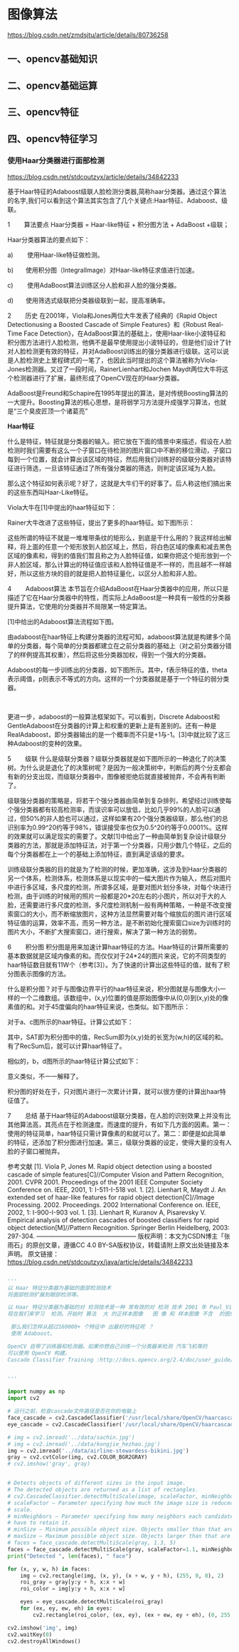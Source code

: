 # 图像算法


https://blog.csdn.net/zmdsjtu/article/details/80736258

## 一、opencv基础知识

## 二、opencv基础运算


## 三、opencv特征


## 四、opencv特征学习


### 使用Haar分类器进行面部检测

https://blog.csdn.net/stdcoutzyx/article/details/34842233



基于Haar特征的Adaboost级联人脸检测分类器,简称haar分类器。通过这个算法的名字,我们可以看到这个算法其实包含了几个关键点:Haar特征、Adaboost、级联。

1        算法要点
Haar分类器 = Haar-like特征 + 积分图方法 + AdaBoost +级联；

Haar分类器算法的要点如下：

a)        使用Haar-like特征做检测。

b)       使用积分图（IntegralImage）对Haar-like特征求值进行加速。

c)        使用AdaBoost算法训练区分人脸和非人脸的强分类器。

d)       使用筛选式级联把分类器级联到一起，提高准确率。

2        历史
在2001年，Viola和Jones两位大牛发表了经典的《Rapid Object Detectionusing a Boosted Cascade of Simple Features》和《Robust Real-Time Face Detection》，在AdaBoost算法的基础上，使用Haar-like小波特征和积分图方法进行人脸检测，他俩不是最早使用提出小波特征的，但是他们设计了针对人脸检测更有效的特征，并对AdaBoost训练出的强分类器进行级联。这可以说是人脸检测史上里程碑式的一笔了，也因此当时提出的这个算法被称为Viola-Jones检测器。又过了一段时间，RainerLienhart和Jochen Maydt两位大牛将这个检测器进行了扩展，最终形成了OpenCV现在的Haar分类器。

AdaBoost是Freund和Schapire在1995年提出的算法，是对传统Boosting算法的一大提升。Boosting算法的核心思想，是将弱学习方法提升成强学习算法，也就是“三个臭皮匠顶一个诸葛亮”

**Haar特征**

什么是特征，特征就是分类器的输入。把它放在下面的情景中来描述，假设在人脸检测时我们需要有这么一个子窗口在待检测的图片窗口中不断的移位滑动，子窗口每到一个位置，就会计算出该区域的特征，然后用我们训练好的级联分类器对该特征进行筛选，一旦该特征通过了所有强分类器的筛选，则判定该区域为人脸。

那么这个特征如何表示呢？好了，这就是大牛们干的好事了。后人称这他们搞出来的这些东西叫Haar-Like特征。

Viola大牛在[1]中提出的haar特征如下：



Rainer大牛改进了这些特征，提出了更多的haar特征。如下图所示：



这些所谓的特征不就是一堆堆带条纹的矩形么，到底是干什么用的？我这样给出解释，将上面的任意一个矩形放到人脸区域上，然后，将白色区域的像素和减去黑色区域的像素和，得到的值我们暂且称之为人脸特征值，如果你把这个矩形放到一个非人脸区域，那么计算出的特征值应该和人脸特征值是不一样的，而且越不一样越好，所以这些方块的目的就是把人脸特征量化，以区分人脸和非人脸。

4        Adaboost算法
本节旨在介绍AdaBoost在Haar分类器中的应用，所以只是描述了它在Haar分类器中的特性，而实际上AdaBoost是一种具有一般性的分类器提升算法，它使用的分类器并不局限某一特定算法。

[1]中给出的Adaboost算法流程如下图。





由adaboost在haar特征上构建分类器的流程可知，adaboost算法就是构建多个简单的分类器，每个简单的分类器都建立在之前分类器的基础上（对之前分类器分错了的样例提高其权重），然后将这些分类器加权，得到一个强大的分类器。

Adaboost的每一步训练出的分类器，如下图所示。其中，f表示特征的值，theta表示阈值，p则表示不等式的方向。这样的一个分类器就是基于一个特征的弱分类器。



 

更进一步，adaboost的一般算法框架如下。可以看到，Discrete Adaboost和GentleAdaboost在分类器的计算上和权重的更新上是有差别的。还有一种是RealAdaboost，即分类器输出的是一个概率而不只是+1与-1。[3]中就比较了这三种Adaboost的变种的效果。





5        级联
什么是级联分类器？级联分类器就是如下图所示的一种退化了的决策树。为什么说是退化了的决策树呢？是因为一般决策树中，判断后的两个分支都会有新的分支出现，而级联分类器中，图像被拒绝后就直接被抛弃，不会再有判断了。



级联强分类器的策略是，将若干个强分类器由简单到复杂排列，希望经过训练使每个强分类器都有较高检测率，而误识率可以放低，比如几乎99%的人脸可以通过，但50%的非人脸也可以通过，这样如果有20个强分类器级联，那么他们的总识别率为0.99^20约等于98%，错误接受率也仅为0.5^20约等于0.0001%。这样的效果就可以满足现实的需要了。文献[1]中给出了一种由简单到复杂设计级联分类器的方法，那就是添加特征法，对于第一个分类器，只用少数几个特征，之后的每个分类器都在上一个的基础上添加特征，直到满足该级的要求。

训练级联分类器的目的就是为了检测的时候，更加准确，这涉及到Haar分类器的另一个体系，检测体系，检测体系是以现实中的一幅大图片作为输入，然后对图片中进行多区域，多尺度的检测，所谓多区域，是要对图片划分多块，对每个块进行检测，由于训练的时候用的照片一般都是20*20左右的小图片，所以对于大的人脸，还需要进行多尺度的检测，多尺度检测机制一般有两种策略，一种是不改变搜索窗口的大小，而不断缩放图片，这种方法显然需要对每个缩放后的图片进行区域特征值的运算，效率不高，而另一种方法，是不断初始化搜索窗口size为训练时的图片大小，不断扩大搜索窗口，进行搜索，解决了第一种方法的弱势。

6        积分图
积分图是用来加速计算haar特征的方法。Haar特征的计算所需要的基本数据就是区域内像素的和。而仅仅对于24*24的图片来说，它的不同类型的haar特征数目就有11W个（参考[3]）。为了快速的计算出这些特征的值，就有了积分图表示图像的方法。

什么是积分图？对于与图像边界平行的haar特征来说，积分图就是与图像大小一样的一个二维数组。该数组中，(x,y)位置的值是原始图像中从(0,0)到(x,y)处的像素值的和。对于45度偏向的haar特征来说，也类似。如下图所示：



对于a、c图所示的haar特征。计算公式如下：







其中，SAT即为积分图中的值，RecSum即为(x,y)处的长宽为(w,h)的区域的和。有了RecSum后，就可以计算haar特征了。

相似的，b，d图所示的haar特征计算公式如下：







意义类似，不一一解释了。

积分图的好处在于，只对图片进行一次累计计算，就可以很方便的计算出haar特征值了。

7        总结
基于Haar特征的Adaboost级联分类器，在人脸的识别效果上并没有比其他算法高，其亮点在于检测速度。而速度的提升，有如下几方面的因素。第一：使用的特征简单，haar特征只需计算像素的和就可以了。第二：即便是如此简单的特征，还添加了积分图进行加速。第三，级联分类器的设定，使得大量的没有人脸的子窗口被抛弃。

参考文献
[1]. Viola P, Jones M. Rapid object detection using a boosted cascade of simple features[C]//Computer Vision and Pattern Recognition, 2001. CVPR 2001. Proceedings of the 2001 IEEE Computer Society Conference on. IEEE, 2001, 1: I-511-I-518 vol. 1.
[2]. Lienhart R, Maydt J. An extended set of haar-like features for rapid object detection[C]//Image Processing. 2002. Proceedings. 2002 International Conference on. IEEE, 2002, 1: I-900-I-903 vol. 1.
[3]. Lienhart R, Kuranov A, Pisarevsky V. Empirical analysis of detection cascades of boosted classifiers for rapid object detection[M]//Pattern Recognition. Springer Berlin Heidelberg, 2003: 297-304.
————————————————
版权声明：本文为CSDN博主「张雨石」的原创文章，遵循CC 4.0 BY-SA版权协议，转载请附上原文出处链接及本声明。
原文链接：https://blog.csdn.net/stdcoutzyx/java/article/details/34842233





```python

'''
以 Haar 特征分类器为基础的面部检测技术
将面部检测扩展到眼部检测等。

以 Haar 特征分类器为基础的对 检测技术是一种 常有效的对 检测 技术 2001 年 Paul_Viola 和 Michael_Jones 提出 。它是基于机器学习的    使用大 的正 样本图像 练得到一个 cascade_function 最后再用它 来做对 检测。
现在我们来学习  检测。开始时 算法  大 的正样本图像   图 像 和 样本图像 不含  的图像 来 练分类器。我们  从其中提取特 征。下图中的 Haar 特征会 使用。它们就像我们的卷积核。每一个特征是一 个值  个值等于 色矩形中的像素值之后减去白色矩形中的像素值之和。

 那么我们怎样从超过160000+ 个特征中 出最好的特征呢 ？
 使用 Adaboost。

OpenCV 自带了训练器和检测器。如果你想自己训练一个分类器来检测 汽车飞机等的
可以使用 OpenCV 构建。
Cascade Classifier Training :http://docs.opencv.org/2.4/doc/user_guide/ug_traincascade.html


'''

import numpy as np
import cv2

# 运行之前，检查cascade文件路径是否在你的电脑上
face_cascade = cv2.CascadeClassifier('/usr/local/share/OpenCV/haarcascades/haarcascade_frontalface_default.xml')
eye_cascade = cv2.CascadeClassifier('/usr/local/share/OpenCV/haarcascades/haarcascade_eye.xml')

# img = cv2.imread('../data/sachin.jpg')
# img = cv2.imread('../data/kongjie_hezhao.jpg')
img = cv2.imread('../data/airline-stewardess-bikini.jpg')
gray = cv2.cvtColor(img, cv2.COLOR_BGR2GRAY)
# cv2.imshow('gray', gray)


# Detects objects of different sizes in the input image.
# The detected objects are returned as a list of rectangles.
# cv2.CascadeClassifier.detectMultiScale(image, scaleFactor, minNeighbors, flags, minSize, maxSize)
# scaleFactor – Parameter specifying how much the image size is reduced at each image
# scale.
# minNeighbors – Parameter specifying how many neighbors each candidate rectangle should
# have to retain it.
# minSize – Minimum possible object size. Objects smaller than that are ignored.
# maxSize – Maximum possible object size. Objects larger than that are ignored.
# faces = face_cascade.detectMultiScale(gray, 1.3, 5)
faces = face_cascade.detectMultiScale(gray, scaleFactor=1.1, minNeighbors=5, minSize=(30, 30), flags=cv2.CASCADE_SCALE_IMAGE)#改进
print("Detected ", len(faces), " face")

for (x, y, w, h) in faces:
    img = cv2.rectangle(img, (x, y), (x + w, y + h), (255, 0, 0), 2)
    roi_gray = gray[y:y + h, x:x + w]
    roi_color = img[y:y + h, x:x + w]

    eyes = eye_cascade.detectMultiScale(roi_gray)
    for (ex, ey, ew, eh) in eyes:
        cv2.rectangle(roi_color, (ex, ey), (ex + ew, ey + eh), (0, 255, 0), 2)

cv2.imshow('img', img)
cv2.waitKey(0)
cv2.destroyAllWindows()
```



